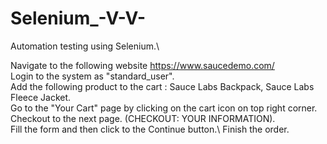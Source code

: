 # Selenium_-V-V-
Automation testing using Selenium.\

Navigate to the following website https://www.saucedemo.com/ \
Login to the system as "standard_user".\
Add the following product to the cart : Sauce Labs Backpack, Sauce Labs Fleece Jacket.\
Go to the "Your Cart" page by clicking on the cart icon on top right corner.\
Checkout to the next page. (CHECKOUT: YOUR INFORMATION).\
Fill the form and then click to the Continue button.\ 
Finish the order.
